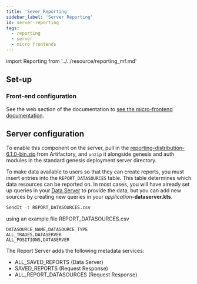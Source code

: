 ```yaml
---
title: 'Sever Reporting'
sidebar_label: 'Server Reporting'
id: server-reporting
tags:
  - reporting
  - server
  - micro frontends
---
```


import Reporting from '../../resource/reporting_mf.md'

<Reporting />

## Set-up

### Front-end configuration

See the web section of the documentation to [see the micro-frontend documentation](../../04_front-end/05_micro-front-ends/02_front-end-reporting.md).

## Server configuration

To enable this component on the server, pull in the [reporting-distribution-6.1.0-bin.zip](https://https://genesisglobal.jfrog.io/ui/native/libs-release-local/global/genesis/reporting-distribution/6.1.0/reporting-distribution-6.1.0-bin.zip) from Artifactory, and `unzip` it alongside genesis and auth modules in the standard genesis deployment server directory.

To make data available to users so that they can create reports, you must insert entries into the `REPORT_DATASOURCES` table. This table determines which data resources can be reported on. In most cases, you will have already set up queries in your [Data Server](/server-modules/data-server/basics/) to provide the data, but you can add new sources by creating new queries in your _application_**-dataserver.kts**.

```bash
SendIt -t REPORT_DATASOURCES.csv
```

using an example file REPORT_DATASOURCES.csv
```csv
DATASOURCE_NAME,DATASOURCE_TYPE
ALL_TRADES,DATASERVER
ALL_POSITIONS,DATASERVER
```

The Report Server adds the following metadata services:

- ALL_SAVED_REPORTS (Data Server)
- SAVED_REPORTS (Request Response)
- ALL_REPORT_DATASOURCES (Request Response)

